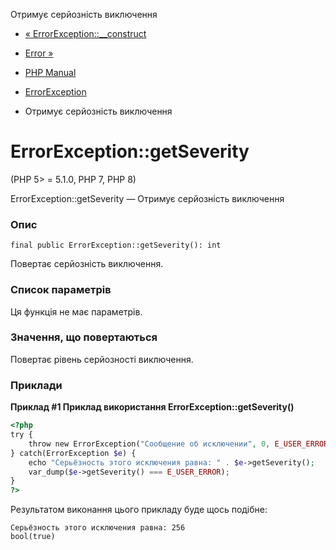 Отримує серйозність виключення

-   [« ErrorException::\_\_construct](errorexception.construct.html)
    
-   [Error »](class.error.html)
    
-   [PHP Manual](index.html)
    
-   [ErrorException](class.errorexception.html)
    
-   Отримує серйозність виключення
    

# ErrorException::getSeverity

(PHP 5> = 5.1.0, PHP 7, PHP 8)

ErrorException::getSeverity — Отримує серйозність виключення

### Опис

```methodsynopsis
final public ErrorException::getSeverity(): int
```

Повертає серйозність виключення.

### Список параметрів

Ця функція не має параметрів.

### Значення, що повертаються

Повертає рівень серйозності виключення.

### Приклади

**Приклад #1 Приклад використання **ErrorException::getSeverity()****

```php
<?php
try {
    throw new ErrorException("Сообщение об исключении", 0, E_USER_ERROR);
} catch(ErrorException $e) {
    echo "Серьёзность этого исключения равна: " . $e->getSeverity();
    var_dump($e->getSeverity() === E_USER_ERROR);
}
?>
```

Результатом виконання цього прикладу буде щось подібне:

```
Серьёзность этого исключения равна: 256
bool(true)
```